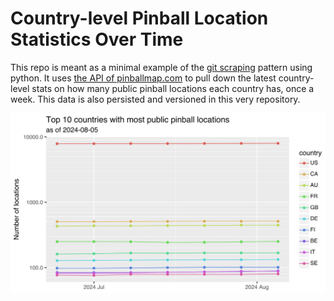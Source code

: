 # Country-level Pinball Location Statistics Over Time

This repo is meant as a minimal example of the [git scraping](https://simonwillison.net/2020/Oct/9/git-scraping/) pattern using python. It uses [the API of pinballmap.com](https://pinballmap.com/api/v1/docs/1.0/locations/index.html) to pull down the latest country-level stats on how many public pinball locations each country has, once a week.
This data is also persisted and versioned in this very repository.

![](top-10-countries.svg)
